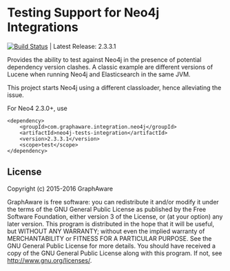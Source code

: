 Testing Support for Neo4j Integrations
======================================

[![Build Status](https://travis-ci.org/graphaware/neo4j-tests-integration.png)](https://travis-ci.org/graphaware/neo4j-tests-integration) | Latest Release: 2.3.3.1

Provides the ability to test against Neo4j in the presence of potential dependency version clashes. A classic example
 are different versions of Lucene when running Neo4j and Elasticsearch in the same JVM.

This project starts Neo4j using a different classloader, hence alleviating the issue.

For Neo4 2.3.0+, use

```
<dependency>
    <groupId>com.graphaware.integration.neo4j</groupId>
    <artifactId>neo4j-tests-integration</artifactId>
    <version>2.3.3.1</version>
    <scope>test</scope>
</dependency>
```

License
-------

Copyright (c) 2015-2016 GraphAware

GraphAware is free software: you can redistribute it and/or modify it under the terms of the GNU General Public License
as published by the Free Software Foundation, either version 3 of the License, or (at your option) any later version.
This program is distributed in the hope that it will be useful, but WITHOUT ANY WARRANTY; without even the implied
warranty of MERCHANTABILITY or FITNESS FOR A PARTICULAR PURPOSE. See the GNU General Public License for more details.
You should have received a copy of the GNU General Public License along with this program.
If not, see <http://www.gnu.org/licenses/>.

